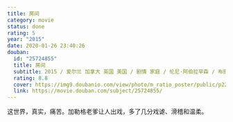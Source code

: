 ```yaml
---
title: 房间
category: movie
status: done
rating: 5
year: "2015"
date: 2020-01-26 23:40:26
douban:
  id: "25724855"
  title: 房间
  subtitle: 2015 / 爱尔兰 加拿大 英国 美国 / 剧情 家庭 / 伦尼·阿伯拉罕森 / 布丽·拉尔森 雅各布·特伦布莱
  rating: 8.8
  cover: https://img9.doubanio.com/view/photo/m_ratio_poster/public/p2259715855.jpg
  link: https://movie.douban.com/subject/25724855/
---
```


这世界，真实，痛苦。加勒格老爹让人出戏，多了几分戏谑、滑稽和温柔。